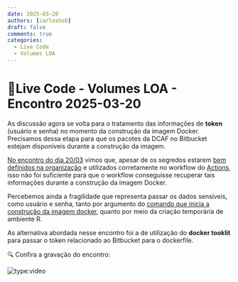 ```yaml
---
date: 2025-03-20
authors: [carloshob]
draft: false
comments: true
categories:
  - Live Code
  - Volumes LOA
---
```


#  🚀Live Code - Volumes LOA - Encontro 2025-03-20

As discussão agora se volta para o tratamento das informações de **token** (usuário e senha) no momento da construção da imagem Docker. Precisamos dessa etapa para que os pacotes da DCAF no Bitbucket estejam disponíveis durante a construção da imagem.


<!-- more -->

[No encontro do dia 20/03](https://github.com/splor-mg/handbook/issues/69) vimos que, apesar de os segredos estarem [bem definidos na organização](https://github.com/organizations/splor-mg/settings/secrets/actions) e utilizados corretamente no workflow do  [Actions](https://github.com/splor-mg/volumes-docker/actions/workflows/publish_image.yaml), isso não foi suficiente para que o workflow conseguisse recuperar tais informações durante a construção da imagem Docker.

Percebemos ainda a fragilidade que representa passar os dados sensíveis, como usuário e senha, tanto por argumento do [comando que inicia a construção da imagem docker](https://github.com/splor-mg/volumes-docker/blob/4f70d4e1272928fd4ec4e4f6c68dcc7886e42e73/.github/workflows/publish_image.yaml#L50-L64), quanto por meio da criação temporária de ambiente R.

As alternativa abordada nesse encontro foi a de utilização do **docker tooklit** para passar o token relacionado ao Bitbucket para o dockerfile.

🔍 Confira a gravação do encontro:

![type:video](https://www.youtube.com/embed/p0L6xfj4VpA)
